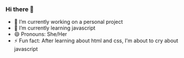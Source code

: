### Hi there 👋

<!--
**irish-pearl/irish-pearl** is a ✨ _special_ ✨ repository because its `README.md` (this file) appears on your GitHub profile.

Here are some ideas to get you started:
-->

- 🔭 I’m currently working on a personal project
- 🌱 I’m currently learning javascript
- 😄 Pronouns: She/Her
- ⚡ Fun fact: After learning about html and css, I'm about to cry about javascript

